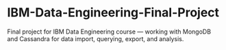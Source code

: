 # IBM-Data-Engineering-Final-Project
Final project for IBM Data Engineering course — working with MongoDB and Cassandra for data import, querying, export, and analysis.
